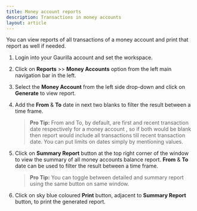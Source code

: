 ```yaml
---
title: Money account reports
description: Transactions in money accounts
layout: article
---
```

You can view reports of all transactions of a money account and print that report as well if needed.

1. Login into your Gaurilla account and set the workspace.

2. Click on **Reports** >> **Money Accounts** option from the left main navigation bar in the left.

3. Select the **Money Account** from the left side drop-down and click on **Generate** to view report.

4. Add the **From** & **To** date in next two blanks to filter the result between a time frame.

	> **Pro Tip:** From and To, by default, are first and recent transaction date respectively for a money account , so if both would be blank then report would include all transactions till recent transaction date. You can put limits on dates simply by mentioning values.

5. Click on **Summary Report** button at the top right corner of the window to view the summary of all money accounts balance report. **From** & **To** date can be used to filter the result between a time frame.

	> **Pro Tip:** You can toggle between detailed and summary report using the same button on same window. 

6. Click on sky blue coloured **Print** button, adjacent to **Summary Report** button, to print the generated report.
